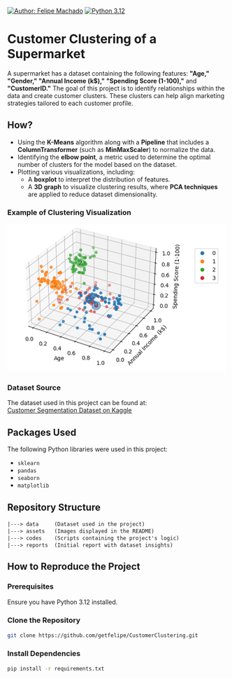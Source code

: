 [![Author: Felipe Machado](https://img.shields.io/badge/Author-Felipe-Machado-blue?style=flat-square)](https://www.linkedin.com/in/getfelipe/) [![Python 3.12](https://img.shields.io/badge/Python-3.12-blue?style=flat-square&logo=python)](https://www.python.org/downloads/release/python-3120/)



# Customer Clustering of a Supermarket

A supermarket has a dataset containing the following features: **"Age," "Gender," "Annual Income (k$)," "Spending Score (1-100),"** and **"CustomerID."** The goal of this project is to identify relationships within the data and create customer clusters. These clusters can help align marketing strategies tailored to each customer profile.

## How?

- Using the **K-Means** algorithm along with a **Pipeline** that includes a **ColumnTransformer** (such as **MinMaxScaler**) to normalize the data.
- Identifying the **elbow point**, a metric used to determine the optimal number of clusters for the model based on the dataset.
- Plotting various visualizations, including:
  - A **boxplot** to interpret the distribution of features.
  - A **3D graph** to visualize clustering results, where **PCA techniques** are applied to reduce dataset dimensionality.

### Example of Clustering Visualization

![Segmentation_of_Customer](assets/3d_graph.png)

### Dataset Source

The dataset used in this project can be found at:  
[Customer Segmentation Dataset on Kaggle](https://www.kaggle.com/vjchoudhary7/customer-segmentation-tutorial-in-python)

## Packages Used

The following Python libraries were used in this project:

- `sklearn`
- `pandas`
- `seaborn`
- `matplotlib`

## Repository Structure

```
|---> data     (Dataset used in the project)  
|---> assets   (Images displayed in the README)  
|---> codes    (Scripts containing the project's logic)  
|---> reports  (Initial report with dataset insights)
```

## How to Reproduce the Project

### Prerequisites

Ensure you have Python 3.12 installed.

### Clone the Repository

```sh
git clone https://github.com/getfelipe/CustomerClustering.git
```

### Install Dependencies

```sh
pip install -r requirements.txt
```